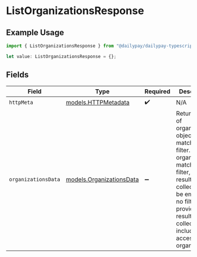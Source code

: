 # ListOrganizationsResponse

## Example Usage

```typescript
import { ListOrganizationsResponse } from "@dailypay/dailypay-typescript-sdk/models/operations";

let value: ListOrganizationsResponse = {};
```

## Fields

| Field                                                                                                                                                                                                                                     | Type                                                                                                                                                                                                                                      | Required                                                                                                                                                                                                                                  | Description                                                                                                                                                                                                                               |
| ----------------------------------------------------------------------------------------------------------------------------------------------------------------------------------------------------------------------------------------- | ----------------------------------------------------------------------------------------------------------------------------------------------------------------------------------------------------------------------------------------- | ----------------------------------------------------------------------------------------------------------------------------------------------------------------------------------------------------------------------------------------- | ----------------------------------------------------------------------------------------------------------------------------------------------------------------------------------------------------------------------------------------- |
| `httpMeta`                                                                                                                                                                                                                                | [models.HTTPMetadata](../../models/httpmetadata.md)                                                                                                                                                                                       | :heavy_check_mark:                                                                                                                                                                                                                        | N/A                                                                                                                                                                                                                                       |
| `organizationsData`                                                                                                                                                                                                                       | [models.OrganizationsData](../../models/organizationsdata.md)                                                                                                                                                                             | :heavy_minus_sign:                                                                                                                                                                                                                        | Returns a list of organization objects that match the filter. If no organizations match the filter, the resulting collection will be empty. If no filter is provider, the resulting collection will include all accessible organizations. |